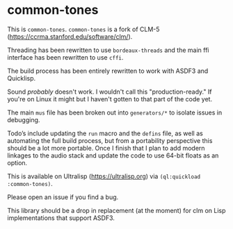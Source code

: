 # common-tones

This is `common-tones`. `common-tones` is a fork of CLM-5 (https://ccrma.stanford.edu/software/clm/).

Threading has been rewritten to use `bordeaux-threads` and the main ffi interface has been rewritten to use `cffi`.

The build process has been entirely rewritten to work with ASDF3 and Quicklisp.

Sound *probably* doesn't work. I wouldn't call this "production-ready." If you're on Linux it might but I haven't gotten to that part of the code yet.

The main `mus` file has been broken out into `generators/*` to isolate issues in debugging.

Todo’s include updating the `run` macro and the `defins` file, as well as automating the full build process, but from a portability perspective this should be a lot more portable. Once I finish that I plan to add modern linkages to the audio stack and update the code to use 64-bit floats as an option.

This is available on Ultralisp (https://ultralisp.org) via `(ql:quickload :common-tones)`.

Please open an issue if you find a bug.

This library should be a drop in replacement (at the moment) for clm on Lisp implementations that support ASDF3.
